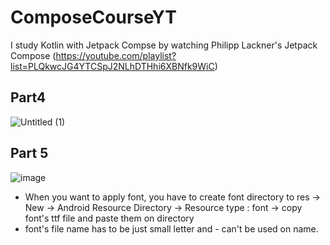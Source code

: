# ComposeCourseYT
I study Kotlin with Jetpack Compse by watching  Philipp Lackner's Jetpack Compose (https://youtube.com/playlist?list=PLQkwcJG4YTCSpJ2NLhDTHhi6XBNfk9WiC)

## Part4
![Untitled (1)](https://user-images.githubusercontent.com/52899340/135005754-bbded908-0c04-4fd6-ac30-924dd177aa27.png)

## Part 5
![image](https://user-images.githubusercontent.com/52899340/135008281-2b9d3986-8b56-413a-a0ea-ccb783af26fd.png)
- When you want to apply font, you have to create font directory to res -> New -> Android Resource Directory -> Resource type : font -> copy font's ttf file and paste them on directory
- font's file name has to be just small letter and - can't be used on name.
